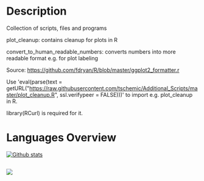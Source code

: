 # Description
Collection of scripts, files and programs

plot_cleanup: contains cleanup for plots in R

convert_to_human_readable_numbers: converts numbers into more readable format e.g. for plot labeling

Source: https://github.com/fdryan/R/blob/master/ggplot2_formatter.r

Use 'eval(parse(text = getURL("https://raw.githubusercontent.com/tschemic/Additional_Scripts/master/plot_cleanup.R", ssl.verifypeer = FALSE)))' to import e.g. plot_cleanup in R.

library(RCurl) is required for it.

# Languages Overview

[![Github stats](https://github-readme-stats.vercel.app/api?username=tschemic)](https://github.com/tschemic/github-readme-stats)


## <img align="center" src="https://github-readme-stats.vercel.app/api/top-langs/?username=tschemic&theme=dark" />


